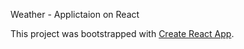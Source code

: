 Weather - Applictaion on React

This project was bootstrapped with [Create React App](https://github.com/facebook/create-react-app).
